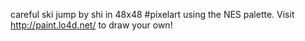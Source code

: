 careful ski jump by shi in 48x48 #pixelart using the NES palette. Visit http://paint.lo4d.net/ to draw your own! 